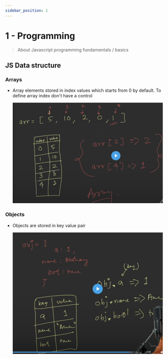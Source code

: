 ```yaml
---
sidebar_position: 1
---
```


# 1 - Programming

> About Javascript programming fundamentals / basics

## JS Data structure

### Arrays

- Array elements stored in index values which starts from 0 by default. To define array index don't have a control

  ![alt text](../../images/array_img.png)

### Objects

- Objects are stored in key value pair

  ![alt text](../../images/obj_img.png)
